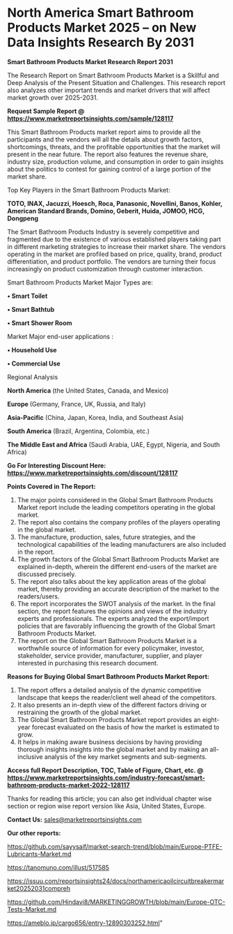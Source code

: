 # North America Smart Bathroom Products Market 2025 – on New Data Insights Research By 2031

<strong>Smart Bathroom Products Market Research Report 2031</strong>

The Research Report on Smart Bathroom Products Market is a Skillful and Deep Analysis of the Present Situation and Challenges. This research report also analyzes other important trends and market drivers that will affect market growth over 2025-2031.

<strong>Request Sample Report @ <a href=https://www.marketreportsinsights.com/sample/128117>https://www.marketreportsinsights.com/sample/128117</a></strong>

This Smart Bathroom Products market report aims to provide all the participants and the vendors will all the details about growth factors, shortcomings, threats, and the profitable opportunities that the market will present in the near future. The report also features the revenue share, industry size, production volume, and consumption in order to gain insights about the politics to contest for gaining control of a large portion of the market share.

Top Key Players in the Smart Bathroom Products Market:

<strong>TOTO, INAX, Jacuzzi, Hoesch, Roca, Panasonic, Novellini, Banos, Kohler, American Standard Brands, Domino, Geberit, Huida, JOMOO, HCG, Dongpeng</strong>

The Smart Bathroom Products Industry is severely competitive and fragmented due to the existence of various established players taking part in different marketing strategies to increase their market share. The vendors operating in the market are profiled based on price, quality, brand, product differentiation, and product portfolio. The vendors are turning their focus increasingly on product customization through customer interaction.

Smart Bathroom Products Market Major Types are:

<strong>• Smart Toilet

• Smart Bathtub

• Smart Shower Room</strong>

Market Major end-user applications :

<strong>• Household Use

• Commercial Use</strong>

Regional Analysis

</u><strong><b>North America</b></strong> (the United States, Canada, and Mexico)

<strong><b>Europe </b></strong>(Germany, France, UK, Russia, and Italy)

<strong><b>Asia-Pacific</b></strong> (China, Japan, Korea, India, and Southeast Asia)

<strong><b>South America</b></strong> (Brazil, Argentina, Colombia, etc.)

<strong><b>The Middle East and Africa</b></strong> (Saudi Arabia, UAE, Egypt, Nigeria, and South Africa)

<strong>Go For Interesting Discount Here: <a href=https://www.marketreportsinsights.com/discount/128117>https://www.marketreportsinsights.com/discount/128117</a></strong>

<strong>Points Covered in The Report:</strong>
<ol>
  <li>The major points considered in the Global Smart Bathroom Products Market report include the leading competitors operating in the global market.</li>
  <li>The report also contains the company profiles of the players operating in the global market.</li>
  <li>The manufacture, production, sales, future strategies, and the technological capabilities of the leading manufacturers are also included in the report.</li>
  <li>The growth factors of the Global Smart Bathroom Products Market are explained in-depth, wherein the different end-users of the market are discussed precisely.</li>
  <li>The report also talks about the key application areas of the global market, thereby providing an accurate description of the market to the readers/users.</li>
  <li>The report incorporates the SWOT analysis of the market. In the final section, the report features the opinions and views of the industry experts and professionals. The experts analyzed the export/import policies that are favorably influencing the growth of the Global Smart Bathroom Products Market.</li>
  <li>The report on the Global Smart Bathroom Products Market is a worthwhile source of information for every policymaker, investor, stakeholder, service provider, manufacturer, supplier, and player interested in purchasing this research document.</li>
</ol>
<strong>Reasons for Buying Global Smart Bathroom Products Market Report:</strong>

<ol>
  <li>The report offers a detailed analysis of the dynamic competitive landscape that keeps the reader/client well ahead of the competitors.</li>
  <li>It also presents an in-depth view of the different factors driving or restraining the growth of the global market.</li>
  <li>The Global Smart Bathroom Products Market report provides an eight-year forecast evaluated on the basis of how the market is estimated to grow.</li>
  <li>It helps in making aware business decisions by having providing thorough insights insights into the global market and by making an all-inclusive analysis of the key market segments and sub-segments.</li>
</ol>
<strong>Access full Report Description, TOC, Table of Figure, Chart, etc. @ <a href=https://www.marketreportsinsights.com/industry-forecast/smart-bathroom-products-market-2022-128117>https://www.marketreportsinsights.com/industry-forecast/smart-bathroom-products-market-2022-128117</a></strong>


Thanks for reading this article; you can also get individual chapter wise section or region wise report version like Asia, United States, Europe.

<strong>Contact Us:</strong>
sales@marketreportsinsights.com

<strong>Our other reports:</strong>

<a href=https://github.com/sayysaif/market-search-trend/blob/main/Europe-PTFE-Lubricants-Market.md>https://github.com/sayysaif/market-search-trend/blob/main/Europe-PTFE-Lubricants-Market.md</a>

<a href=https://tanomuno.com/illust/517585>https://tanomuno.com/illust/517585</a>

<a href=https://issuu.com/reportsinsights24/docs/northamericaoilcircuitbreakermarket20252031compreh>https://issuu.com/reportsinsights24/docs/northamericaoilcircuitbreakermarket20252031compreh</a>

<a href=https://github.com/Hindavi8/MARKETINGGROWTH/blob/main/Europe-OTC-Tests-Market.md>https://github.com/Hindavi8/MARKETINGGROWTH/blob/main/Europe-OTC-Tests-Market.md</a>

<a href=https://ameblo.jp/cargo656/entry-12890303252.html>https://ameblo.jp/cargo656/entry-12890303252.html</a>"
